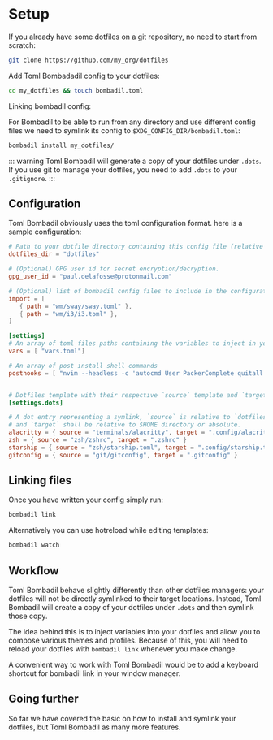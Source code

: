 # Setup

If you already have some dotfiles on a git repository, no need to start from scratch:

   ```bash
  git clone https://github.com/my_org/dotfiles
   ```

Add Toml Bombadadil config to your dotfiles:

```bash
cd my_dotfiles && touch bombadil.toml
```

Linking bombadil config:

For Bombadil to be able to run from any directory and use different config files we need to symlink 
its config to `$XDG_CONFIG_DIR/bombadil.toml`:

```bash
bombadil install my_dotfiles/
```

::: warning
Toml Bombadil will generate a copy of your dotfiles under `.dots`. If you use git to manage your dotfiles, 
you need to add `.dots` to your `.gitignore`.
:::
    
## Configuration

Toml Bombadil obviously uses the toml configuration format. 
here is a sample configuration:

```toml
# Path to your dotfile directory containing this config file (relative to $HOME). 
dotfiles_dir = "dotfiles"

# (Optional) GPG user id for secret encryption/decryption.
gpg_user_id = "paul.delafosse@protonmail.com"

# (Optional) list of bombadil config files to include in the configuration. 
import = [
   { path = "wm/sway/sway.toml" },
   { path = "wm/i3/i3.toml" },
]

[settings]
# An array of toml files paths containing the variables to inject in your templatized dotfiles.
vars = [ "vars.toml"]

# An array of post install shell commands
posthooks = [ "nvim --headless -c 'autocmd User PackerComplete quitall' -c 'PackerSync'" ]


# Dotfiles template with their respective `source` template and `target` directories.
[settings.dots]

# A dot entry representing a symlink, `source` is relative to `dotfiles_dir`
# and `target` shall be relative to $HOME directory or absolute.
alacritty = { source = "terminals/alacritty", target = ".config/alacritty" }
zsh = { source = "zsh/zshrc", target = ".zshrc" }
starship = { source = "zsh/starship.toml", target = ".config/starship.toml" }
gitconfig = { source = "git/gitconfig", target = ".gitconfig" }
```

## Linking files

Once you have written your config simply run: 

```bash
bombadil link
```

Alternatively you can use hotreload while editing templates: 
```bash
bombadil watch
```

## Workflow

Toml Bombadil behave slightly differently than other dotfiles managers: 
your dotfiles will not be directly symlinked to their target locations. 
Instead, Toml Bombadil will create a copy of your dotfiles under `.dots` 
and then symlink those copy.

The idea behind this is to inject variables into your dotfiles and allow 
you to compose various themes and profiles. 
Because of this, you will need to reload your dotfiles with `bombadil link` 
whenever you make change.

A convenient way to work with Toml Bombadil would be to add a keyboard shortcut 
for bombadil link in your window manager.

## Going further

So far we have covered the basic on how to install and symlink your dotfiles, 
but Toml Bombadil as many more features.
